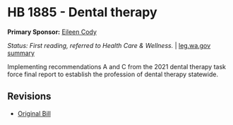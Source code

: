 # HB 1885 - Dental therapy
**Primary Sponsor:** [Eileen Cody](/person/leg/eileen.cody.md)

*Status: First reading, referred to Health Care & Wellness.* | [leg.wa.gov summary](https://app.leg.wa.gov/billsummary?BillNumber=1885&Year=2021)

Implementing recommendations A and C from the 2021 dental therapy task force final report to establish the profession of dental therapy statewide.

## Revisions
* [Original Bill](1/)